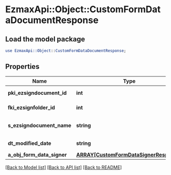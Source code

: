# EzmaxApi::Object::CustomFormDataDocumentResponse

## Load the model package
```perl
use EzmaxApi::Object::CustomFormDataDocumentResponse;
```

## Properties
Name | Type | Description | Notes
------------ | ------------- | ------------- | -------------
**pki_ezsigndocument_id** | **int** | The unique ID of the Ezsigndocument | 
**fki_ezsignfolder_id** | **int** | The unique ID of the Ezsignfolder | 
**s_ezsigndocument_name** | **string** | The name of the document that will be presented to Ezsignfoldersignerassociations | 
**dt_modified_date** | **string** | The date and time at which the object was last modified | 
**a_obj_form_data_signer** | [**ARRAY[CustomFormDataSignerResponse]**](CustomFormDataSignerResponse.md) |  | 

[[Back to Model list]](../README.md#documentation-for-models) [[Back to API list]](../README.md#documentation-for-api-endpoints) [[Back to README]](../README.md)


